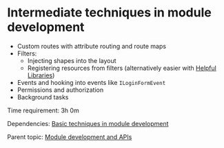 # Intermediate techniques in module development



- Custom routes with attribute routing and route maps
- Filters:
	- Injecting shapes into the layout
	- Registering resources from filters (alternatively easier with [Helpful Libraries](https://github.com/Lombiq/Helpful-Libraries/blob/orchard-core-preview/Docs/ResourceManagementLibraries.md))
- Events and hooking into events like `ILoginFormEvent`
- Permissions and authorization
- Background tasks

Time requirement: 3h 0m

Dependencies: [Basic techniques in module development](BasicTechniquesInModuleDevelopment)

Parent topic: [Module development and APIs](./)